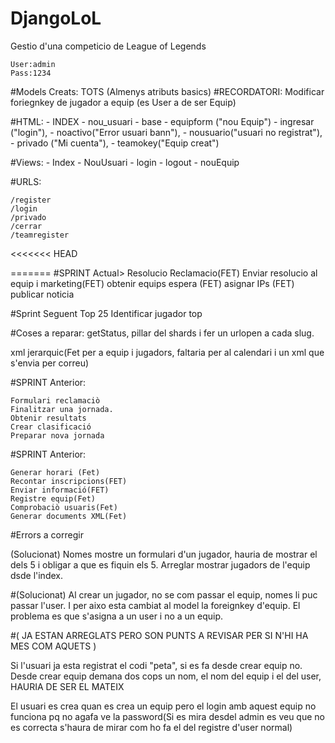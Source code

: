 # DjangoLoL
Gestio d'una competicio de League of Legends

	User:admin
	Pass:1234

#Models Creats:
 	TOTS
	(Almenys atributs basics)
	#RECORDATORI: Modificar foriegnkey de jugador a equip (es User a de ser Equip)

#HTML:
	- INDEX
	- nou_usuari
	- base
	- equipform ("nou Equip")
	- ingresar ("login"),
	- noactivo("Error usuari bann"),
	- nousuario("usuari no registrat"),
	- privado ("Mi cuenta"),
	- teamokey("Equip creat")
  
#Views:
	- Index
	- NouUsuari
	- login
	- logout
	- nouEquip

#URLS:

	/register
	/login
	/privado
	/cerrar
	/teamregister
<<<<<<< HEAD
  
 




=======
#SPRINT Actual>
Resolucio Reclamacio(FET)
Enviar resolucio al equip i marketing(FET)
obtenir equips espera (FET)
asignar IPs (FET)
publicar noticia

#Sprint Seguent
Top 25
Identificar jugador top

#Coses a reparar:
getStatus, pillar del shards i fer un urlopen a cada slug.

xml jerarquic(Fet per a equip i jugadors, faltaria per al calendari i un xml que s'envia per correu)





#SPRINT Anterior:

	Formulari reclamaciò
	Finalitzar una jornada.
	Obtenir resultats
	Crear clasificació
	Preparar nova jornada



	
#SPRINT Anterior:

	Generar horari (Fet)
	Recontar inscripcions(FET)
	Enviar informació(FET)
	Registre equip(Fet)
	Comprobaciò usuaris(Fet)
	Generar documents XML(Fet)

#Errors a corregir



(Solucionat)
Nomes mostre un formulari d'un jugador, hauria de mostrar el dels 5 i obligar a que es fiquin els 5.
Arreglar mostrar jugadors de l'equip dsde l'index.


#(Solucionat)
Al crear un jugador, no se com passar el equip, nomes li puc passar l'user. I per aixo esta cambiat al model la foreignkey d'equip.
El problema es que s'asigna a un user i no a un equip.


#( JA ESTAN ARREGLATS PERO SON PUNTS A REVISAR PER SI N'HI HA MES COM AQUETS )

Si l'usuari ja esta registrat el codi "peta", si es fa desde crear equip no.
Desde crear equip demana dos cops un nom, el nom del equip i el del user, HAURIA DE SER EL MATEIX

El usuari es crea quan es crea un equip pero el login amb aquest equip no funciona pq no agafa ve la password(Si es mira desdel admin es veu que no es correcta s'haura de mirar com ho fa el del registre d'user normal)
